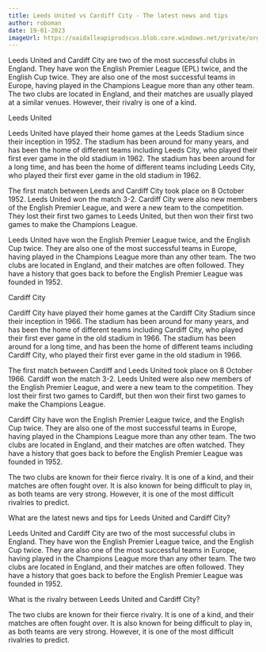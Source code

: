 ```yaml
---
title: Leeds United vs Cardiff City - The latest news and tips
author: roboman
date: 19-01-2023
imageUrl: https://oaidalleapiprodscus.blob.core.windows.net/private/org-CPfKWtMP8BnUb5iHj7Bdq13A/user-TkRjbJqQ7t0IAEnPe1Oem3qU/img-FLgfzbyF2JR1sMVpVRjwtUJs.png?st=2023-01-20T21%3A04%3A01Z&se=2023-01-20T23%3A04%3A01Z&sp=r&sv=2021-08-06&sr=b&rscd=inline&rsct=image/png&skoid=6aaadede-4fb3-4698-a8f6-684d7786b067&sktid=a48cca56-e6da-484e-a814-9c849652bcb3&skt=2023-01-20T17%3A35%3A16Z&ske=2023-01-21T17%3A35%3A16Z&sks=b&skv=2021-08-06&sig=XaYM/ApQ5fSZFlA%2BCZMwK1S0l286kTpFolzA1S/8ECY%3D
---
```



Leeds United and Cardiff City are two of the most successful clubs in England. They have won the English Premier League (EPL) twice, and the English Cup twice. They are also one of the most successful teams in Europe, having played in the Champions League more than any other team. The two clubs are located in England, and their matches are usually played at a similar venues. However, their rivalry is one of a kind.

Leeds United

Leeds United have played their home games at the Leeds Stadium since their inception in 1952. The stadium has been around for many years, and has been the home of different teams including Leeds City, who played their first ever game in the old stadium in 1962. The stadium has been around for a long time, and has been the home of different teams including Leeds City, who played their first ever game in the old stadium in 1962.

The first match between Leeds and Cardiff City took place on 8 October 1952. Leeds United won the match 3-2. Cardiff City were also new members of the English Premier League, and were a new team to the competition. They lost their first two games to Leeds United, but then won their first two games to make the Champions League.

Leeds United have won the English Premier League twice, and the English Cup twice. They are also one of the most successful teams in Europe, having played in the Champions League more than any other team. The two clubs are located in England, and their matches are often followed. They have a history that goes back to before the English Premier League was founded in 1952.

Cardiff City

Cardiff City have played their home games at the Cardiff City Stadium since their inception in 1966. The stadium has been around for many years, and has been the home of different teams including Cardiff City, who played their first ever game in the old stadium in 1966. The stadium has been around for a long time, and has been the home of different teams including Cardiff City, who played their first ever game in the old stadium in 1966.

The first match between Cardiff and Leeds United took place on 8 October 1966. Cardiff won the match 3-2. Leeds United were also new members of the English Premier League, and were a new team to the competition. They lost their first two games to Cardiff, but then won their first two games to make the Champions League.

Cardiff City have won the English Premier League twice, and the English Cup twice. They are also one of the most successful teams in Europe, having played in the Champions League more than any other team. The two clubs are located in England, and their matches are often watched. They have a history that goes back to before the English Premier League was founded in 1952.

The two clubs are known for their fierce rivalry. It is one of a kind, and their matches are often fought over. It is also known for being difficult to play in, as both teams are very strong. However, it is one of the most difficult rivalries to predict.

What are the latest news and tips for Leeds United and Cardiff City?

Leeds United and Cardiff City are two of the most successful clubs in England. They have won the English Premier League twice, and the English Cup twice. They are also one of the most successful teams in Europe, having played in the Champions League more than any other team. The two clubs are located in England, and their matches are often followed. They have a history that goes back to before the English Premier League was founded in 1952.

What is the rivalry between Leeds United and Cardiff City?

The two clubs are known for their fierce rivalry. It is one of a kind, and their matches are often fought over. It is also known for being difficult to play in, as both teams are very strong. However, it is one of the most difficult rivalries to predict.
